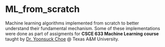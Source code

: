 # ML_from_scratch
Machine learning algorithms implemented from scratch to better understand their fundamental mechanism. Some of these implementations were done as part of assigments for **CSCE 633 Machine Learning course** taught by [Dr. Yoonsuck Choe](https://engineering.tamu.edu/cse/profiles/cyoonsuck.html) @ Texas A&M University. 
